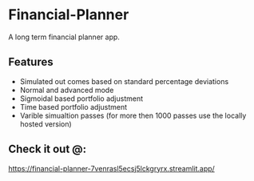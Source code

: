 # Financial-Planner

A long term financial planner app.

## Features
* Simulated out comes based on standard percentage deviations
* Normal and advanced mode
* Sigmoidal based portfolio adjustment
* Time based portfolio adjustment
* Varible simualtion passes (for more then 1000 passes use the locally hosted version)


## Check it out @:
https://financial-planner-7venrasl5ecsj5lckgryrx.streamlit.app/

